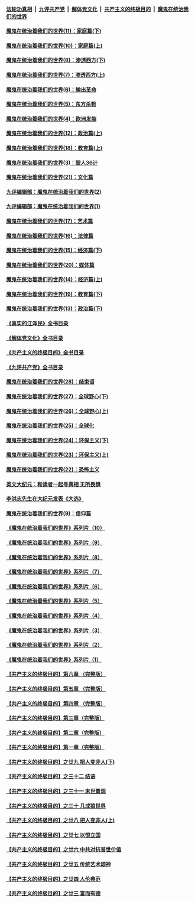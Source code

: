 ####  [法轮功真相](../../../../basic/blob/master/README.md?t=12071531) &nbsp;|&nbsp; [九评共产党](../../../../9ping.md/blob/master/README.md?t=12071531) &nbsp;|&nbsp; [解体党文化](../../../../jtdwh.md/blob/master/README.md?t=12071531)  &nbsp;|&nbsp; [共产主义的终极目的](../../../../gczydzjmd.md/blob/master/README.md?t=12071531) &nbsp;|&nbsp; [魔鬼在统治我们的世界](../../../../mgztzwmdsj.md/blob/master/README.md?t=12071531) 

#### [魔鬼在统治着我们的世界(11)：家庭篇(下)](../pages/nsc422/n10440961.md?t=12071531) 

#### [魔鬼在统治着我们的世界(10)：家庭篇(上)](../pages/nsc422/n10435448.md?t=12071531) 

#### [魔鬼在统治着我们的世界(8)：渗透西方(下)](../pages/nsc422/n10429603.md?t=12071531) 

#### [魔鬼在统治着我们的世界(7)：渗透西方(上)](../pages/nsc422/n10426013.md?t=12071531) 

#### [魔鬼在统治着我们的世界(6)：输出革命](../pages/nsc422/n10421536.md?t=12071531) 

#### [魔鬼在统治着我们的世界(5)：东方杀戮](../pages/nsc422/n10417707.md?t=12071531) 

#### [魔鬼在统治着我们的世界(4)：欧洲发端](../pages/nsc422/n10414890.md?t=12071531) 

#### [魔鬼在统治着我们的世界(12)：政治篇(上)](../pages/nsc422/n10444576.md?t=12071531) 

#### [魔鬼在统治着我们的世界(18)：教育篇(上)](../pages/nsc422/n10526970.md?t=12071531) 

#### [魔鬼在统治着我们的世界(3)：毁人36计](../pages/nsc422/n10411583.md?t=12071531) 

#### [魔鬼在统治着我们的世界(21)：文化篇](../pages/nsc422/n10597706.md?t=12071531) 

#### [九评编辑部：魔鬼在统治着我们的世界(2)](../pages/nsc422/n10410036.md?t=12071531) 

#### [九评编辑部：魔鬼在统治着我们的世界(1)](../pages/nsc422/n10406825.md?t=12071531) 

#### [魔鬼在统治着我们的世界(17)：艺术篇](../pages/nsc422/n10499093.md?t=12071531) 

#### [魔鬼在统治着我们的世界(16)：法律篇](../pages/nsc422/n10485969.md?t=12071531) 

#### [魔鬼在统治着我们的世界(15)：经济篇(下)](../pages/nsc422/n10469975.md?t=12071531) 

#### [魔鬼在统治着我们的世界(20)：媒体篇](../pages/nsc422/n10586579.md?t=12071531) 

#### [魔鬼在统治着我们的世界(14)：经济篇(上)](../pages/nsc422/n10457370.md?t=12071531) 

#### [魔鬼在统治着我们的世界(19)：教育篇(下)](../pages/nsc422/n10564808.md?t=12071531) 

#### [魔鬼在统治着我们的世界(13)：政治篇(下)](../pages/nsc422/n10448270.md?t=12071531) 

#### [《真实的江泽民》全书目录](../pages/nsc422/n13721399.md?t=12071531) 

#### [《解体党文化》全书目录](../pages/nsc422/n13721157.md?t=12071531) 

#### [《共产主义的终极目的》全书目录](../pages/nsc422/n13721048.md?t=12071531) 

#### [《九评共产党》全书目录](../pages/nsc422/n13708085.md?t=12071531) 

#### [魔鬼在统治着我们的世界(28)：结束语](../pages/nsc422/n10936246.md?t=12071531) 

#### [魔鬼在统治着我们的世界(27)：全球野心(下)](../pages/nsc422/n10928319.md?t=12071531) 

#### [魔鬼在统治着我们的世界(26)：全球野心(上)](../pages/nsc422/n10900318.md?t=12071531) 

#### [魔鬼在统治着我们的世界(25)：全球化](../pages/nsc422/n10788205.md?t=12071531) 

#### [魔鬼在统治着我们的世界(24)：环保主义(下)](../pages/nsc422/n10695307.md?t=12071531) 

#### [魔鬼在统治着我们的世界(23)：环保主义(上)](../pages/nsc422/n10688613.md?t=12071531) 

#### [魔鬼在统治着我们的世界(22)：恐怖主义](../pages/nsc422/n10614727.md?t=12071531) 

#### [英文大纪元：和读者一起寻真相 无所畏惧](../pages/nsc422/n12542027.md?t=12071531) 

#### [李洪志先生在大纪元发表《大选》](../pages/nsc422/n12534746.md?t=12071531) 

#### [魔鬼在统治着我们的世界(9)：信仰篇](../pages/nsc422/n10432159.md?t=12071531) 

#### [《魔鬼在统治着我们的世界》系列片（10）](../pages/nsc422/n12292670.md?t=12071531) 

#### [《魔鬼在统治着我们的世界》系列片（9）](../pages/nsc422/n12290859.md?t=12071531) 

#### [《魔鬼在统治着我们的世界》系列片（8）](../pages/nsc422/n12287445.md?t=12071531) 

#### [《魔鬼在统治着我们的世界》系列片（7）](../pages/nsc422/n12283425.md?t=12071531) 

#### [《魔鬼在统治着我们的世界》系列片（6）](../pages/nsc422/n12282314.md?t=12071531) 

#### [《魔鬼在统治着我们的世界》系列片（5）](../pages/nsc422/n12281419.md?t=12071531) 

#### [《魔鬼在统治着我们的世界》系列片（4）](../pages/nsc422/n12274024.md?t=12071531) 

#### [《魔鬼在统治着我们的世界》系列片（3）](../pages/nsc422/n12271322.md?t=12071531) 

#### [《魔鬼在统治着我们的世界》系列片（2）](../pages/nsc422/n12269049.md?t=12071531) 

#### [《魔鬼在统治着我们的世界》系列片（1）](../pages/nsc422/n12267575.md?t=12071531) 

#### [【共产主义的终极目的】第六章 （完整版）](../pages/nsc422/n11428913.md?t=12071531) 

#### [【共产主义的终极目的】第五章 （完整版）](../pages/nsc422/n11428912.md?t=12071531) 

#### [【共产主义的终极目的】第四章 （完整版）](../pages/nsc422/n11428907.md?t=12071531) 

#### [【共产主义的终极目的】第三章（完整版）](../pages/nsc422/n11428848.md?t=12071531) 

#### [【共产主义的终极目的】第二章（完整版）](../pages/nsc422/n11428831.md?t=12071531) 

#### [【共产主义的终极目的】第一章（完整版）](../pages/nsc422/n11417651.md?t=12071531) 

#### [【共产主义的终极目的】之廿九 把人变非人(下)](../pages/nsc422/n11344140.md?t=12071531) 

#### [【共产主义的终极目的】之三十二 结语](../pages/nsc422/n11360535.md?t=12071531) 

#### [【共产主义的终极目的】之三十一 末世景观](../pages/nsc422/n11351129.md?t=12071531) 

#### [【共产主义的终极目的】之三十 几成狼世界](../pages/nsc422/n11348280.md?t=12071531) 

#### [【共产主义的终极目的】之廿八 把人变非人(上)](../pages/nsc422/n11340492.md?t=12071531) 

#### [【共产主义的终极目的】之廿七 以恨立国](../pages/nsc422/n11336944.md?t=12071531) 

#### [【共产主义的终极目的】之廿六 中共对抗普世价值](../pages/nsc422/n11324785.md?t=12071531) 

#### [【共产主义的终极目的】之廿五 传统艺术颂神](../pages/nsc422/n11296396.md?t=12071531) 

#### [【共产主义的终极目的】之廿四 人伦典范](../pages/nsc422/n11296397.md?t=12071531) 

#### [【共产主义的终极目的】之廿三 富而有德](../pages/nsc422/n11283598.md?t=12071531) 

